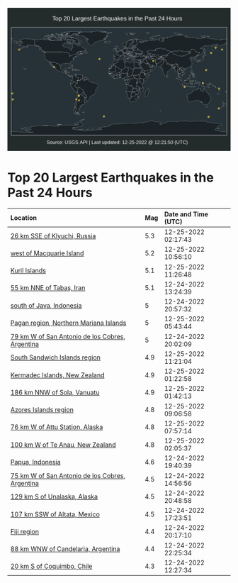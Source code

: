 ![Map](./map.png)

# Top 20 Largest Earthquakes in the Past 24 Hours

| Location | Mag | Date and Time (UTC) |
|:---|:---|:---|
| [26 km SSE of Klyuchi, Russia](https://earthquake.usgs.gov/earthquakes/eventpage/us6000jbil) | 5.3 | 12-25-2022 02:17:43 |
| [west of Macquarie Island](https://earthquake.usgs.gov/earthquakes/eventpage/us6000jbl5) | 5.2 | 12-25-2022 10:56:10 |
| [Kuril Islands](https://earthquake.usgs.gov/earthquakes/eventpage/us6000jblb) | 5.1 | 12-25-2022 11:26:48 |
| [55 km NNE of Tabas, Iran](https://earthquake.usgs.gov/earthquakes/eventpage/us6000jbg1) | 5.1 | 12-24-2022 13:24:39 |
| [south of Java, Indonesia](https://earthquake.usgs.gov/earthquakes/eventpage/us6000jbha) | 5 | 12-24-2022 20:57:32 |
| [Pagan region, Northern Mariana Islands](https://earthquake.usgs.gov/earthquakes/eventpage/us6000jbjm) | 5 | 12-25-2022 05:43:44 |
| [79 km W of San Antonio de los Cobres, Argentina](https://earthquake.usgs.gov/earthquakes/eventpage/us6000jbh6) | 5 | 12-24-2022 20:02:09 |
| [South Sandwich Islands region](https://earthquake.usgs.gov/earthquakes/eventpage/us6000jbla) | 4.9 | 12-25-2022 11:21:04 |
| [Kermadec Islands, New Zealand](https://earthquake.usgs.gov/earthquakes/eventpage/us6000jbi9) | 4.9 | 12-25-2022 01:22:58 |
| [186 km NNW of Sola, Vanuatu](https://earthquake.usgs.gov/earthquakes/eventpage/us6000jbie) | 4.9 | 12-25-2022 01:42:13 |
| [Azores Islands region](https://earthquake.usgs.gov/earthquakes/eventpage/us6000jbkw) | 4.8 | 12-25-2022 09:06:58 |
| [76 km W of Attu Station, Alaska](https://earthquake.usgs.gov/earthquakes/eventpage/us6000jbkl) | 4.8 | 12-25-2022 07:57:14 |
| [100 km W of Te Anau, New Zealand](https://earthquake.usgs.gov/earthquakes/eventpage/us6000jbii) | 4.8 | 12-25-2022 02:05:37 |
| [Papua, Indonesia](https://earthquake.usgs.gov/earthquakes/eventpage/us6000jbh2) | 4.6 | 12-24-2022 19:40:39 |
| [75 km W of San Antonio de los Cobres, Argentina](https://earthquake.usgs.gov/earthquakes/eventpage/us6000jbg7) | 4.5 | 12-24-2022 14:56:56 |
| [129 km S of Unalaska, Alaska](https://earthquake.usgs.gov/earthquakes/eventpage/us6000jbh9) | 4.5 | 12-24-2022 20:48:58 |
| [107 km SSW of Altata, Mexico](https://earthquake.usgs.gov/earthquakes/eventpage/us6000jbgr) | 4.5 | 12-24-2022 17:23:51 |
| [Fiji region](https://earthquake.usgs.gov/earthquakes/eventpage/us6000jbh8) | 4.4 | 12-24-2022 20:17:10 |
| [88 km WNW of Candelaria, Argentina](https://earthquake.usgs.gov/earthquakes/eventpage/us6000jbhk) | 4.4 | 12-24-2022 22:25:34 |
| [20 km S of Coquimbo, Chile](https://earthquake.usgs.gov/earthquakes/eventpage/us6000jbfv) | 4.3 | 12-24-2022 12:27:34 |
